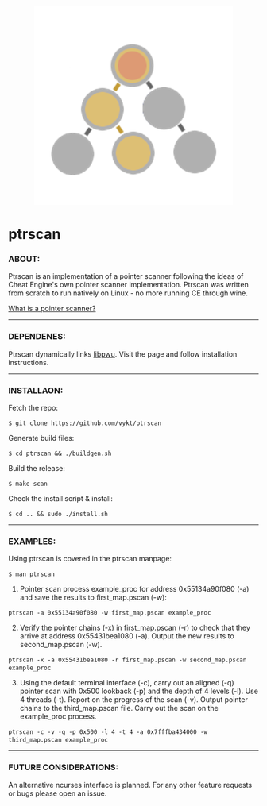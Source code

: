 <p align="center">
    <img src="logo.png">
</p>

# ptrscan

### ABOUT:

Ptrscan is an implementation of a pointer scanner following the ideas of Cheat Engine's own pointer scanner implementation. Ptrscan was written from scratch to run natively on Linux - no more running CE through wine. 

[What is a pointer scanner?](https://guidedhacking.com/threads/cheat-engine-how-to-pointer-scan-with-pointermaps.9739/)

---

### DEPENDENES:

Ptrscan dynamically links [libpwu](https://github.com/vykt/libpwu). Visit the page and follow installation instructions.

---

### INSTALLAON:

Fetch the repo:
```
$ git clone https://github.com/vykt/ptrscan
```

Generate build files:
```
$ cd ptrscan && ./buildgen.sh
```

Build the release:
```
$ make scan
```

Check the install script & install:
```
$ cd .. && sudo ./install.sh
```

---

### EXAMPLES:

Using ptrscan is covered in the ptrscan manpage:
```
$ man ptrscan
```

1) Pointer scan process example\_proc for address 0x55134a90f080 (-a) and save the results to first\_map.pscan (-w):
```
ptrscan -a 0x55134a90f080 -w first_map.pscan example_proc
```

2) Verify the pointer chains (-x) in first\_map.pscan (-r) to check that they arrive at address 0x55431bea1080 (-a). Output the new results to second\_map.pscan (-w).
```
ptrscan -x -a 0x55431bea1080 -r first_map.pscan -w second_map.pscan example_proc
```

3) Using the default terminal interface (-c), carry out an aligned (-q) pointer scan with 0x500 lookback (-p) and the depth of 4 levels (-l). Use 4 threads (-t). Report on the progress of the scan (-v). Output pointer chains to the third\_map.pscan file. Carry out the scan on the example\_proc process.
```
ptrscan -c -v -q -p 0x500 -l 4 -t 4 -a 0x7fffba434000 -w third_map.pscan example_proc
```

---

### FUTURE CONSIDERATIONS:

An alternative ncurses interface is planned. For any other feature requests or bugs please open an issue.
